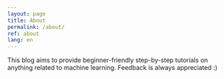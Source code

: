 ```yaml
---
layout: page
title: About
permalink: /about/
ref: about
lang: en
---
```


This blog aims to provide beginner-friendly step-by-step tutorials on anything related to machine learning. Feedback is always appreciated :)